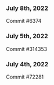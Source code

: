 ### July 8th, 2022

Commit #6374

### July 5th, 2022

Commit #314353


### July 4th, 2022

Commit #72281
